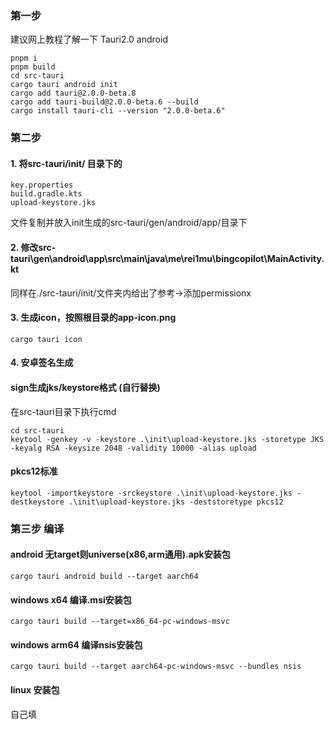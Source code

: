 ### 第一步
建议网上教程了解一下 Tauri2.0 android
```
pnpm i
pnpm build
cd src-tauri
cargo tauri android init
cargo add tauri@2.0.0-beta.8
cargo add tauri-build@2.0.0-beta.6 --build
cargo install tauri-cli --version "2.0.0-beta.6"
```

### 第二步
#### 1. 将src-tauri/init/ 目录下的
```
key.properties
build.gradle.kts
upload-keystore.jks
```
文件复制并放入init生成的src-tauri/gen/android/app/目录下
#### 2. 修改src-tauri\gen\android\app\src\main\java\me\rei1mu\bingcopilot\MainActivity.kt

同样在./src-tauri/init/文件夹内给出了参考->添加permissionx



#### 3. 生成icon，按照根目录的app-icon.png

```
cargo tauri icon
```



#### 4. 安卓签名生成
#### sign生成jks/keystore格式 (自行替换)
在src-tauri目录下执行cmd
```
cd src-tauri
keytool -genkey -v -keystore .\init\upload-keystore.jks -storetype JKS -keyalg RSA -keysize 2048 -validity 10000 -alias upload
```

#### pkcs12标准
```
keytool -importkeystore -srckeystore .\init\upload-keystore.jks -destkeystore .\init\upload-keystore.jks -deststoretype pkcs12
```





### 第三步 编译
#### android 无target则universe(x86,arm通用).apk安装包
```
cargo tauri android build --target aarch64
```

#### windows x64 编译.msi安装包
```
cargo tauri build --target=x86_64-pc-windows-msvc
```

#### windows arm64 编译nsis安装包
```
cargo tauri build --target aarch64-pc-windows-msvc --bundles nsis
```

#### linux 安装包
自己填

